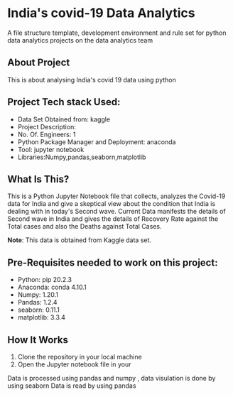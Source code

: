India's covid-19 Data Analytics
==============================

A file structure template, development environment and rule set for python data analytics projects on the data analytics team

**About Project**
------------
This is about analysing India's covid 19 data using python

**Project Tech stack Used:**
------------
* Data Set Obtained from: kaggle
* Project Description:
* No. Of. Engineers: 1
* Python Package Manager and Deployment: anaconda
* Tool: jupyter notebook
* Libraries:Numpy,pandas,seaborn,matplotlib

What Is This?
-------------

This is a Python Jupyter Notebook file that collects, analyzes the Covid-19 data for India and give a skeptical view about the condition that India is dealing with in today's Second wave. Current Data manifests the details of Second wave in India and gives the details of Recovery Rate against the Total cases and also the Deaths against Total Cases.

**Note**: This data is obtained from Kaggle data set.

**Pre-Requisites needed to work on this project:**
------------
* Python: pip 20.2.3
* Anaconda: conda 4.10.1
* Numpy: 1.20.1
* Pandas: 1.2.4
* seaborn: 0.11.1
* matplotlib: 3.3.4

How It Works
---------------

1. Clone the repository in your local machine
2. Open the Jupyter notebook file in your

Data is processed using pandas and numpy , data visulation is done by using seaborn
Data is read by using pandas
